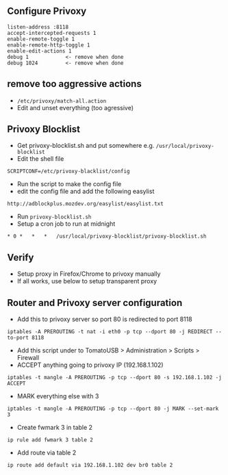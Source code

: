 ## Configure Privoxy
```
listen-address :8118
accept-intercepted-requests 1
enable-remote-toggle 1
enable-remote-http-toggle 1
enable-edit-actions 1
debug 1            <- remove when done
debug 1024         <- remove when done
```

## remove too aggressive actions
* `/etc/privoxy/match-all.action`
* Edit and unset everything (too agressive)

## Privoxy Blocklist
* Get privoxy-blocklist.sh and put somewhere e.g. `/usr/local/privoxy-blocklist`
* Edit the shell file
```
SCRIPTCONF=/etc/privoxy-blacklist/config
```
* Run the script to make the config file
* edit the config file and add the following easylist
```
http://adblockplus.mozdev.org/easylist/easylist.txt
```
* Run `privoxy-blocklist.sh`
* Setup a cron job to run at midnight 
```
* 0	*	*	*	/usr/local/privoxy-blocklist/privoxy-blocklist.sh
```

## Verify
* Setup proxy in Firefox/Chrome to privoxy manually 
* If all works, use below to setup transparent proxy

## Router and Privoxy server configuration
* Add this to privoxy server so port 80 is redirected to port 8118
```
iptables -A PREROUTING -t nat -i eth0 -p tcp --dport 80 -j REDIRECT --to-port 8118
```

* Add this script under to TomatoUSB > Administration > Scripts > Firewall
* ACCEPT anything going to privoxy IP (192.168.1.102)
```
iptables -t mangle -A PREROUTING -p tcp --dport 80 -s 192.168.1.102 -j ACCEPT
```
* MARK everything else with 3
```
iptables -t mangle -A PREROUTING -p tcp --dport 80 -j MARK --set-mark 3
```
* Create fwmark 3 in table 2
```
ip rule add fwmark 3 table 2
```
* Add route via table 2
```
ip route add default via 192.168.1.102 dev br0 table 2
```
